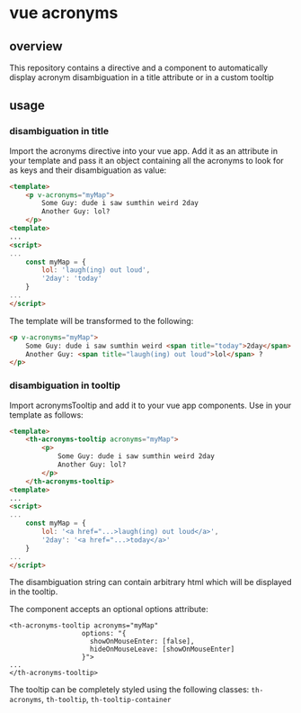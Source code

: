 # vue acronyms

## overview

This repository contains a directive and a component to automatically display acronym disambiguation in a title attribute or in a custom tooltip

## usage

### disambiguation in title

Import the acronyms directive into your vue app.
Add it as an attribute in your template and pass it an object containing all the acronyms to look for as keys and their disambiguation as value:
```` html
<template>
    <p v-acronyms="myMap">
        Some Guy: dude i saw sumthin weird 2day 
        Another Guy: lol?
    </p>
<template>
...
<script>
...
    const myMap = {
        lol: 'laugh(ing) out loud',
        '2day': 'today'
    }
...
</script>
```` 
The template will be transformed to the following:
```` html
<p v-acronyms="myMap">
    Some Guy: dude i saw sumthin weird <span title="today">2day</span> 
    Another Guy: <span title="laugh(ing) out loud">lol</span> ?
</p>
````

### disambiguation in tooltip
Import acronymsTooltip and add it to your vue app components. Use in your template as follows:
```` html
<template>
    <th-acronyms-tooltip acronyms="myMap">
        <p>
            Some Guy: dude i saw sumthin weird 2day 
            Another Guy: lol?
        </p>
    </th-acronyms-tooltip>
<template>
...
<script>
...
    const myMap = {
        lol: '<a href="...>laugh(ing) out loud</a>',
        '2day': '<a href="...>today</a>'
    }
...
</script>
```` 
The disambiguation string can contain arbitrary html which will be displayed in the tooltip.

The component accepts an optional options attribute:
````
<th-acronyms-tooltip acronyms="myMap"
                  options: "{
                    showOnMouseEnter: [false], 
                    hideOnMouseLeave: [showOnMouseEnter]
                  }">
...
</th-acronyms-tooltip>

````
The tooltip can be completely styled using the following classes: ``th-acronyms``, ``th-tooltip``, ``th-tooltip-container``
